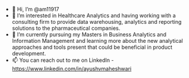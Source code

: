 - 👋 Hi, I’m @am11917
- 👀 I’m interested in Healthcare Analytics and having working with a consulting firm to provide data warehousing, analytics and reporting solutions to the pharmaceutical companies.
- 🌱 I’m currently pursuing my Masters in Business Analytics and Information Management and learning more about the new analytical approaches and tools present that could be beneficial in product development.
- 📫 You can reach out to me on LinkedIn - https://www.linkedin.com/in/ayushvmaheshwari

<!---
am11917/am11917 is a ✨ special ✨ repository because its `README.md` (this file) appears on your GitHub profile.
You can click the Preview link to take a look at your changes.
--->
